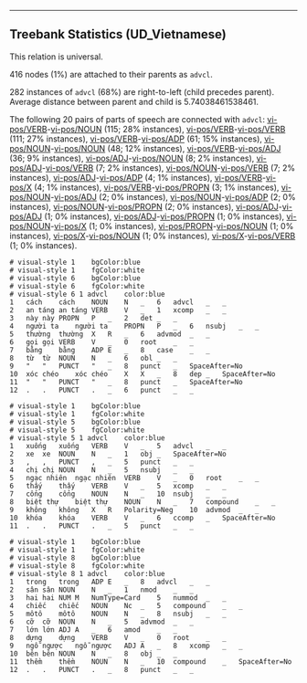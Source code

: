 

--------------------------------------------------------------------------------

## Treebank Statistics (UD_Vietnamese)

This relation is universal.

416 nodes (1%) are attached to their parents as `advcl`.

282 instances of `advcl` (68%) are right-to-left (child precedes parent).
Average distance between parent and child is 5.74038461538461.

The following 20 pairs of parts of speech are connected with `advcl`: [vi-pos/VERB]()-[vi-pos/NOUN]() (115; 28% instances), [vi-pos/VERB]()-[vi-pos/VERB]() (111; 27% instances), [vi-pos/VERB]()-[vi-pos/ADP]() (61; 15% instances), [vi-pos/NOUN]()-[vi-pos/NOUN]() (48; 12% instances), [vi-pos/VERB]()-[vi-pos/ADJ]() (36; 9% instances), [vi-pos/ADJ]()-[vi-pos/NOUN]() (8; 2% instances), [vi-pos/ADJ]()-[vi-pos/VERB]() (7; 2% instances), [vi-pos/NOUN]()-[vi-pos/VERB]() (7; 2% instances), [vi-pos/ADJ]()-[vi-pos/ADP]() (4; 1% instances), [vi-pos/VERB]()-[vi-pos/X]() (4; 1% instances), [vi-pos/VERB]()-[vi-pos/PROPN]() (3; 1% instances), [vi-pos/NOUN]()-[vi-pos/ADJ]() (2; 0% instances), [vi-pos/NOUN]()-[vi-pos/ADP]() (2; 0% instances), [vi-pos/NOUN]()-[vi-pos/PROPN]() (2; 0% instances), [vi-pos/ADJ]()-[vi-pos/ADJ]() (1; 0% instances), [vi-pos/ADJ]()-[vi-pos/PROPN]() (1; 0% instances), [vi-pos/NOUN]()-[vi-pos/X]() (1; 0% instances), [vi-pos/PROPN]()-[vi-pos/NOUN]() (1; 0% instances), [vi-pos/X]()-[vi-pos/NOUN]() (1; 0% instances), [vi-pos/X]()-[vi-pos/VERB]() (1; 0% instances).


~~~ conllu
# visual-style 1	bgColor:blue
# visual-style 1	fgColor:white
# visual-style 6	bgColor:blue
# visual-style 6	fgColor:white
# visual-style 6 1 advcl	color:blue
1	cách	cách	NOUN	N	_	6	advcl	_	_
2	an táng	an táng	VERB	V	_	1	xcomp	_	_
3	này	này	PROPN	P	_	2	det	_	_
4	người ta	người ta	PROPN	P	_	6	nsubj	_	_
5	thường	thường	X	R	_	6	advmod	_	_
6	gọi	gọi	VERB	V	_	0	root	_	_
7	bằng	bằng	ADP	E	_	8	case	_	_
8	từ	từ	NOUN	N	_	6	obl	_	_
9	"	"	PUNCT	"	_	8	punct	_	SpaceAfter=No
10	xóc chéo	xóc chéo	X	X	_	8	dep	_	SpaceAfter=No
11	"	"	PUNCT	"	_	8	punct	_	SpaceAfter=No
12	.	.	PUNCT	.	_	6	punct	_	_

~~~


~~~ conllu
# visual-style 1	bgColor:blue
# visual-style 1	fgColor:white
# visual-style 5	bgColor:blue
# visual-style 5	fgColor:white
# visual-style 5 1 advcl	color:blue
1	xuống	xuống	VERB	V	_	5	advcl	_	_
2	xe	xe	NOUN	N	_	1	obj	_	SpaceAfter=No
3	,	,	PUNCT	,	_	5	punct	_	_
4	chị	chị	NOUN	N	_	5	nsubj	_	_
5	ngạc nhiên	ngạc nhiên	VERB	V	_	0	root	_	_
6	thấy	thấy	VERB	V	_	5	xcomp	_	_
7	cổng	cổng	NOUN	N	_	10	nsubj	_	_
8	biệt thự	biệt thự	NOUN	N	_	7	compound	_	_
9	không	không	X	R	Polarity=Neg	10	advmod	_	_
10	khóa	khóa	VERB	V	_	6	ccomp	_	SpaceAfter=No
11	.	.	PUNCT	.	_	5	punct	_	_

~~~


~~~ conllu
# visual-style 1	bgColor:blue
# visual-style 1	fgColor:white
# visual-style 8	bgColor:blue
# visual-style 8	fgColor:white
# visual-style 8 1 advcl	color:blue
1	trong	trong	ADP	E	_	8	advcl	_	_
2	sân	sân	NOUN	N	_	1	nmod	_	_
3	hai	hai	NUM	M	NumType=Card	5	nummod	_	_
4	chiếc	chiếc	NOUN	Nc	_	5	compound	_	_
5	môtô	môtô	NOUN	N	_	8	nsubj	_	_
6	cỡ	cỡ	NOUN	N	_	5	advmod	_	_
7	lớn	lớn	ADJ	A	_	6	amod	_	_
8	dựng	dựng	VERB	V	_	0	root	_	_
9	ngỗ ngược	ngỗ ngược	ADJ	A	_	8	xcomp	_	_
10	bên	bên	NOUN	N	_	8	obj	_	_
11	thềm	thềm	NOUN	N	_	10	compound	_	SpaceAfter=No
12	.	.	PUNCT	.	_	8	punct	_	_

~~~


